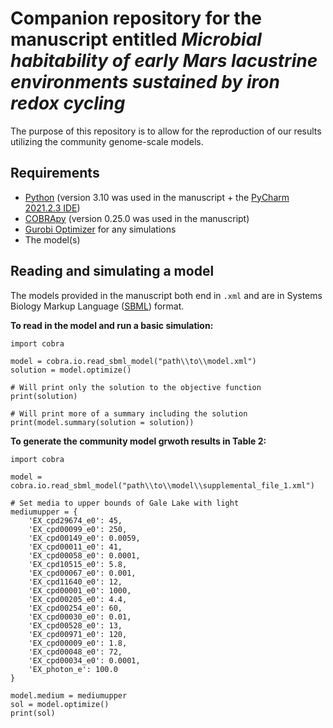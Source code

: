 # Companion repository for the manuscript entitled _Microbial habitability of early Mars lacustrine environments sustained by iron redox cycling_

The purpose of this repository is to allow for the reproduction of our results utilizing the community genome-scale models.

## Requirements
* [Python](https://www.python.org/downloads/) (version 3.10 was used in the manuscript + the [PyCharm 2021.2.3 IDE](https://www.jetbrains.com/pycharm/))
* [COBRApy](https://github.com/opencobra/cobrapy) (version 0.25.0 was used in the manuscript)
* [Gurobi Optimizer](http://www.gurobi.com/registration/download-reg) for any simulations
* The model(s)


## Reading and simulating a model
The models provided in the manuscript both end in `.xml` and are in Systems Biology Markup Language ([SBML](https://sbml.org/)) format. 

**To read in the model and run a basic simulation:**
```
import cobra

model = cobra.io.read_sbml_model("path\\to\\model.xml")
solution = model.optimize()

# Will print only the solution to the objective function
print(solution)

# Will print more of a summary including the solution
print(model.summary(solution = solution))
```

**To generate the community model grwoth results in Table 2:**
```
import cobra

model = cobra.io.read_sbml_model("path\\to\\model\\supplemental_file_1.xml")

# Set media to upper bounds of Gale Lake with light
mediumupper = {
    'EX_cpd29674_e0': 45,
    'EX_cpd00099_e0': 250,
    'EX_cpd00149_e0': 0.0059,
    'EX_cpd00011_e0': 41,
    'EX_cpd00058_e0': 0.0001,
    'EX_cpd10515_e0': 5.8,
    'EX_cpd00067_e0': 0.001,
    'EX_cpd11640_e0': 12,
    'EX_cpd00001_e0': 1000,
    'EX_cpd00205_e0': 4.4,
    'EX_cpd00254_e0': 60,
    'EX_cpd00030_e0': 0.01,
    'EX_cpd00528_e0': 13,
    'EX_cpd00971_e0': 120,
    'EX_cpd00009_e0': 1.8,
    'EX_cpd00048_e0': 72,
    'EX_cpd00034_e0': 0.0001,
    'EX_photon_e': 100.0
}

model.medium = mediumupper
sol = model.optimize()
print(sol)

```


